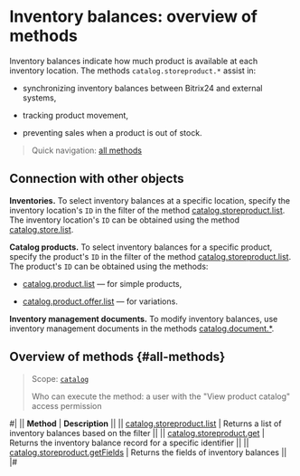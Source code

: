 # Inventory balances: overview of methods

Inventory balances indicate how much product is available at each inventory location. The methods `catalog.storeproduct.*` assist in:

- synchronizing inventory balances between Bitrix24 and external systems,

- tracking product movement,

- preventing sales when a product is out of stock.

> Quick navigation: [all methods](#all-methods)

## Connection with other objects

**Inventories.** To select inventory balances at a specific location, specify the inventory location's `ID` in the filter of the method [catalog.storeproduct.list](./catalog-store-product-list.md). The inventory location's `ID` can be obtained using the method [catalog.store.list](../store/catalog-store-list.md).

**Catalog products.** To select inventory balances for a specific product, specify the product's `ID` in the filter of the method [catalog.storeproduct.list](./catalog-store-product-list.md). The product's `ID` can be obtained using the methods:

- [catalog.product.list](../product/catalog-product-list.md) — for simple products,

- [catalog.product.offer.list](../product/offer/catalog-product-offer-list.md) — for variations.

**Inventory management documents.** To modify inventory balances, use inventory management documents in the methods [catalog.document.*](../document/index.md).

## Overview of methods {#all-methods}

> Scope: [`catalog`](../../scopes/permissions.md)
>
> Who can execute the method: a user with the "View product catalog" access permission

#|
|| **Method** | **Description** ||
|| [catalog.storeproduct.list](./catalog-store-product-list.md) | Returns a list of inventory balances based on the filter ||
|| [catalog.storeproduct.get](./catalog-store-product-get.md) | Returns the inventory balance record for a specific identifier ||
|| [catalog.storeproduct.getFields](./catalog-store-product-get-fields.md) | Returns the fields of inventory balances ||
|#